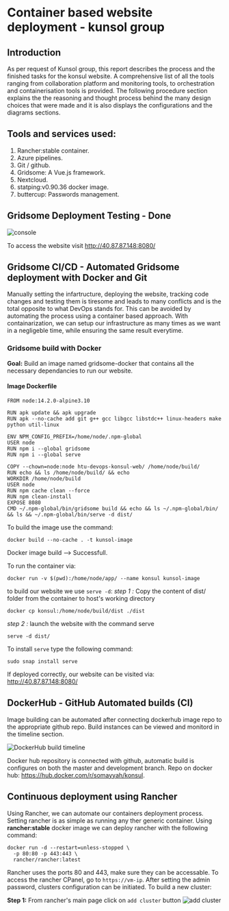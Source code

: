 # Container based website deployment - kunsol group

## Introduction

As per request of Kunsol group, this report describes the process and the finished tasks for the konsul website. A comprehensive list of all the tools ranging from collaboration platform and monitoring tools, to orchestration and containerisation tools is provided. The following procedure section explains the the reasoning and thought process behind  the many design choices that were made and it is also displays the configurations and the diagrams sections.

## Tools and services used:
1. Rancher:stable container.
2. Azure pipelines.
3. Git / github.
4. Gridsome: A Vue.js framework.
5. Nextcloud.
6. statping:v0.90.36 docker image.
7. buttercup: Passwords management.

## Gridsome Deployment Testing - Done

![console](https://github.com/Somayyah/mohammed_S-htu_devops_ab_submission/blob/master/gridsome)

To access the website visit http://40.87.87.148:8080/

## Gridsome CI/CD - Automated Gridsome deployment with Docker and Git

Manually setting the infartructure, deploying the website, tracking code changes and testing them is tiresome and leads to many conflicts and is the total opposite to what DevOps stands for. This can be avoided by automating the process using a container based approach. With containarization, we can setup our infrastructure as many times as we want in a negligeble time, while ensuring the same result everytime.

### Gridsome build with Docker
 __Goal:__ Build an image named gridsome-docker that contains all the necessary dependancies to run our website. 

#### Image Dockerfile 

```
FROM node:14.2.0-alpine3.10

RUN apk update && apk upgrade
RUN apk --no-cache add git g++ gcc libgcc libstdc++ linux-headers make python util-linux

ENV NPM_CONFIG_PREFIX=/home/node/.npm-global
USER node
RUN npm i --global gridsome
RUN npm i --global serve

COPY --chown=node:node htu-devops-konsul-web/ /home/node/build/
RUN echo && ls /home/node/build/ && echo
WORKDIR /home/node/build
USER node
RUN npm cache clean --force
RUN npm clean-install
EXPOSE 8080
CMD ~/.npm-global/bin/gridsome build && echo && ls ~/.npm-global/bin/ && ls && ~/.npm-global/bin/serve -d dist/

```
To build the image use the command:
```
docker build --no-cache . -t kunsol-image
```
Docker image build --> Successfull.

To run the container via: 
```
docker run -v $(pwd):/home/node/app/ --name konsul kunsol-image
```
to build our website we use ```serve -d```:
_step 1 :_ Copy the content of dist/ folder from the container to host's working directory
```
docker cp konsul:/home/node/build/dist ./dist
```
_step 2 :_ launch the website with the command serve
```
serve -d dist/
```
To install ```serve``` type the following command:
```
sudo snap install serve
````
If deployed correctly, our website can be visited via: http://40.87.87.148:8080/

## DockerHub - GitHub Automated builds (CI)
Image building can be automated after connecting dockerhub image repo to the appropriate github repo. Build instances can be viewed and monitord in the timeline section.

![DockerHub build timeline](https://github.com/Somayyah/mohammed_S-htu_devops_ab_submission/blob/master/autobuilds.png)

Docker hub repository is connected with github, automatic build is configures on both the master and development branch.
Repo on docker hub: https://hub.docker.com/r/somayyah/konsul.

## Continuous deployment using Rancher
Using Rancher, we can automate our containers deployment process. Setting rancher is as simple as running any ther generic container. Using **rancher:stable** docker image we can deploy rancher with the following command:

```
docker run -d --restart=unless-stopped \
  -p 80:80 -p 443:443 \
  rancher/rancher:latest
```
Rancher uses the ports 80 and 443, make sure they can be accessable. To access the rancher CPanel, go to ```https://vm-ip```.
After setting the admin password, clusters configuration can be initiated.
To build a new cluster:

__Step 1:__ From rancher's main page click on ```add cluster``` button
![add cluster](https://github.com/Somayyah/mohammed_S-htu_devops_ab_submission/blob/master/cluster.png)
